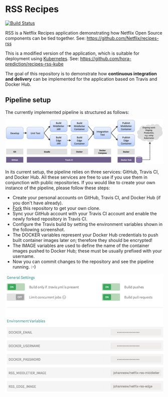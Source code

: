 # RSS Recipes

[![Build Status](https://travis-ci.org/jojow/netflix-rss-app.svg)](https://travis-ci.org/jojow/netflix-rss-app)

RSS is a Netflix Recipes application demonstrating how Netflix Open Source components can be tied together.
See: https://github.com/Netflix/recipes-rss

This is a modified version of the application, which is suitable for deployment using [Kubernetes](http://kubernetes.io).
See: https://github.com/hora-prediction/recipes-rss-kube

The goal of this repository is to demonstrate how **continuous integration and delivery** can be implemented for the application based on Travis and Docker Hub.

## Pipeline setup

The currently implemented pipeline is structured as follows:

![Pipeline overview](/pipeline-docs/pipeline-overview.png)

In its current setup, the pipeline relies on three services: GitHub, Travis CI, and Docker Hub.
All these services are free to use if you use them in conjunction with public repositories.
If you would like to create your own instance of the pipeline, please follow these steps:

* Create your personal accounts on GitHub, Travis CI, and Docker Hub (if you don't have already).
* [Fork](https://github.com/jojow/netflix-rss-app/fork) this repository to get your own clone.
* Sync your GitHub account with your Travis CI account and enable the newly forked repository in Travis CI.
* Configure the Travis build by setting the environment variables shown in the following screenshot.
* The DOCKER variables represent your Docker Hub credentials to push built container images later on; therefore they should be encrypted!
* The IMAGE variables are used to define the name of the container images pushed to Docker Hub; these must be usually prefixed with your username.
* Now you can commit changes to the repository and see the pipeline running. :-)

![Travis settings](/pipeline-docs/travis-settings.png)

